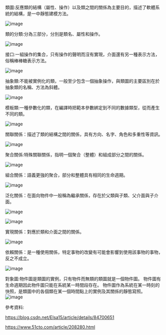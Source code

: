 類圖:反應類的結構（屬性、操作）以及類之間的關係為主要目的，描述了軟體系統的結構，是一中靜態建模方法。

![image](https://github.com/11024244/Midterm/blob/main/%E9%A1%9E%E5%9C%96.png)

類的分類:分為三部分，分別是類名、屬性和操作。

![image](https://github.com/11024244/Midterm/blob/main/%E7%B5%84%E6%88%90.png)

接口:一組操作的集合，只有操作的聲明而沒有實現，介面還有另一種表示方法，俗稱棒棒糖表示方法。

![image](https://github.com/11024244/Midterm/blob/2f65814b642d05d2628c2b66ce8ea5a8f610f9c0/md_png/%E6%8E%A5%E5%8F%A3.png)

抽象類:不能被實例化的類，一般至少包含一個抽象操作，與類圖的主要區別在於抽象類的名稱、方法為斜體。

![image](https://github.com/11024244/Midterm/blob/884be6587880ae624e0dbe63c8f4d45da04b2688/md_png/%E6%8A%BD%E8%B1%A1%E9%A1%9E.png)

模板類:一種參數化的類，在編譯時把範本參數綁定到不同的數據類型，從而產生不同的類。

![image](https://github.com/11024244/Midterm/blob/193e32dff556736864f2930b26e53b135b716e9f/md_png/%E6%A8%A1%E6%9D%BF.png)

關聯關係：描述了類的結構之間的關係，具有方向、名字、角色和多重性等資訊。

![image](https://github.com/11024244/Midterm/blob/de7e569d98ee146587966eec2c2602794278a464/md_png/%E9%97%9C%E8%81%AF.png)

聚合關係:特殊關聯關係，指明一個聚合（整體）和組成部分之間的關係。

![image](https://github.com/11024244/Midterm/blob/main/md_png/%E8%81%9A%E5%90%88%E9%97%9C%E4%BF%82.png)

組合關係：語義更強的聚合，部分和整體具有相同的生命週期。

![image](https://github.com/11024244/Midterm/blob/main/md_png/%E7%B5%84%E5%90%88%E9%97%9C%E4%BF%82.png)

泛化關係：在面向物件中一般稱為繼承關係，存在於父類與子類、父介面與子介面。

![image](https://github.com/11024244/Midterm/blob/main/md_png/%E6%B3%9B%E5%8C%96%E9%97%9C%E4%BF%82.png)

![image](https://github.com/11024244/Midterm/blob/main/md_png/%E5%AF%A6%E7%8F%BE%E9%97%9C%E4%BF%82.png)

實現關係：對應於類和介面之間的關係。

![image](https://github.com/11024244/Midterm/blob/main/md_png/%E4%BE%9D%E8%B3%B4%E9%97%9C%E4%BF%82.png)

依賴關係：是一種使用關係，特定事物的改變有可能會影響到使用該事物的事物，反之不成立。

![image](https://github.com/11024244/Midterm/blob/main/md_png/%E4%BE%9D%E8%B3%B4.png)

對象圖:物件圖是類圖的實例，只有物件而無類的類圖就是一個物件圖。 物件圖有生命週期因此物件圖只能在系統某一時間段存在。 物件圖作為系統在某一時刻的快照，是類圖中的各個類在某一個時間點上的實例及其關係的靜態寫照。
![image](https://github.com/11024244/Midterm/blob/main/%E5%B0%8D%E8%B1%A1%E5%9C%96.png)

參考資料:

https://blog.csdn.net/Elsa15/article/details/84700651

https://www.51cto.com/article/208280.html
